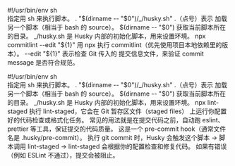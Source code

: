 #!/usr/bin/env sh  
指定用 sh 来执行脚本。
. "$(dirname -- "$0")/_/husky.sh" 
.（点号）表示 加载另一个脚本（相当于 bash 的 source）。
$(dirname -- "$0") 获取当前脚本所在的目录。
_/husky.sh 是 Husky 内部的初始化脚本，用来设置环境。
npx commitlint --edit "${1}"
用 npx 执行 commitlint（优先使用项目本地依赖里的版本）。
--edit "${1}" 表示检查 Git 传入的 提交信息文件，来验证 commit message 是否符合规范。

#!/usr/bin/env sh  
指定用 sh 来执行脚本。
. "$(dirname -- "$0")/_/husky.sh" 
.（点号）表示 加载另一个脚本（相当于 bash 的 source）。
$(dirname -- "$0") 获取当前脚本所在的目录。
_/husky.sh 是 Husky 内部的初始化脚本，用来设置环境。
npx lint-staged
执行 lint-staged，它会在 Git 暂存区文件（staged files） 上运行你配置好的代码检查或格式化任务。
常见的用法就是在提交代码之前，自动跑 eslint、prettier 等工具，保证提交的代码质量。
这是一个 pre-commit hook（通常文件名是 .husky/pre-commit）。
执行 git commit 时，Husky 会触发这个脚本 → 脚本调用 lint-staged → lint-staged 会根据你的配置检查和修复代码。
如果有错误（例如 ESLint 不通过），提交会被阻止。